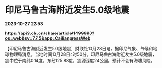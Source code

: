 # 印尼马鲁古海附近发生5.0级地震

**2023-10-27 22:53**

**https://api3.cls.cn/share/article/1499990?os=web&sv=7.7.5&app=CailianpressWeb**

【印尼马鲁古海附近发生5.0级地震】财联社10月28日电，据印尼气象、气候和地球物理局消息，当地时间10月28日4时50分，印尼马鲁古海附近发生5.0级地震，震中位于南纬0.14度，东经125.88度，震源深度24公里。预计不会有海啸风险。